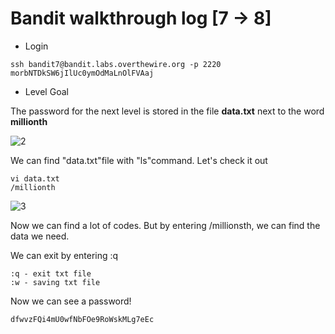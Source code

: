 # Bandit walkthrough log [7 -> 8]

- Login

```
ssh bandit7@bandit.labs.overthewire.org -p 2220
morbNTDkSW6jIlUc0ymOdMaLnOlFVAaj
```

- Level Goal

The password for the next level is stored in the file **data.txt** next to the word **millionth**

![2](https://github.com/Narthy0301/Narthy0301.github.io/assets/172380852/c33588a8-99ab-4bf3-8f0e-8d34688aa760)

We can find "data.txt"file with "ls"command. Let's check it out

```
vi data.txt
/millionth
```

![3](https://github.com/Narthy0301/Narthy0301.github.io/assets/172380852/49c64643-5e42-4fc5-9b07-b83c8a7fb8fa)

Now we can find a lot of codes. But by entering /millionsth, we can find the data we need.

We can exit by entering :q

```
:q - exit txt file
:w - saving txt file
```

Now we can see a password!

```
dfwvzFQi4mU0wfNbFOe9RoWskMLg7eEc
```

